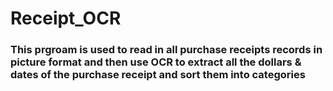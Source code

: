 # Receipt_OCR
### This prgroam is used to read in all purchase receipts records in picture format and then use OCR to extract all the dollars & dates of the purchase receipt and sort them into categories